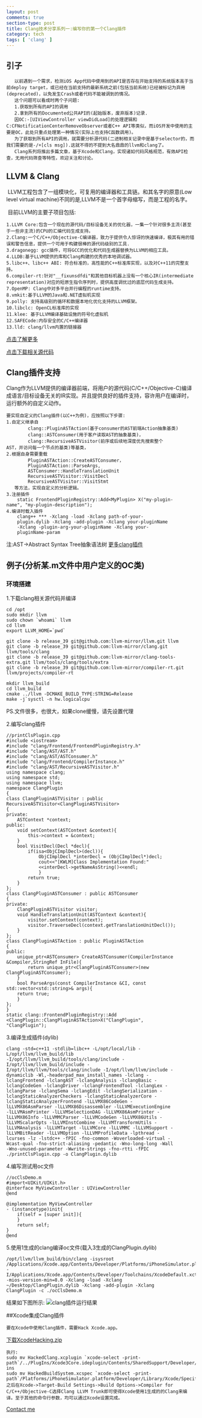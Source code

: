 ```yaml
---
layout: post
comments: true
section-type: post
title: Clang技术分享系列一:编写你的第一个Clang插件
category: tech
tags: [ 'clang' ]
---
```

## 引子

       以前遇到一个需求，检测iOS App代码中使用到的API是否存在开始支持的系统版本高于当前deploy target，或已经在当前支持的最新系统之前(包括当前系统)已经被标记为弃用(deprecated)，以免发生Crash或者代码不能被调到的情况。
       这个问题可以看成时两个子问题:
       1.获取到所有的API的调用
       2.拿到所有的Documented公共API的(起始版本，废弃版本)记录.
       因OC:-[UIViewController viewDidLoad]的处理逻辑和C:CFNotificationCenterRemoveObserver或者C++ API等类似，而iOS开发中使用的主要是OC，此处只重点处理第一种情况(实际上也支持C函数调用)。
       为了获取到所有API的调用，就需要分析源代码(二进制相关记录中是基于selector的，而我们需要的是-/+[cls msg]).这就不得的不提到大名鼎鼎的llvm和clang了。
       Clang系列将推出多篇文章，基于Xcode和Clang，实现诸如代码风格规范，有效API检查，无用代码筛查等特性，欢迎关注和讨论。



## LLVM & Clang

​	LLVM工程包含了一组模块化，可复用的编译器和工具链。和其名字的原意(Low level virtual machine)不同的是,LLVM不是一个首字母缩写，而是工程的名字。

​	目前LLVM的主要子项目包括:



	1.LLVM Core:包含一个现在的源代码/目标设备无关的优化器，一集一个针对很多主流(甚至于一些非主流)的CPU的汇编代码生成支持。
	2.Clang:一个C/C++/Objective-C编译器，致力于提供令人惊讶的快速编译，极其有用的错误和警告信息，提供一个可用于构建很棒的源代码级别的工具.
	3.dragonegg: gcc插件，可将GCC的优化和代码生成器替换为LLVM的相应工具。
	4.LLDB:基于LLVM提供的库和Clang构建的优秀的本地调试器。
	5.libc++、libc++ ABI: 符合标准的，高性能的C++标准库实现，以及对C++11的完整支持。
	6.compiler-rt:针对"__fixunsdfdi"和其他目标机器上没有一个核心IR(intermediate representation)对应的短原生指令序列时，提供高度调优过的底层代码生成支持。
	7.OpenMP: Clang中对多平台并行编程的runtime支持。
	8.vmkit:基于LLVM的Java和.NET虚拟机实现
	9.polly: 支持高级别的循环和数据本地化优化支持的LLVM框架。
	10.libclc: OpenCL标准库的实现
	11.klee: 基于LLVM编译基础设施的符号化虚拟机
	12.SAFECode:内存安全的C/C++编译器
	13.lld: clang/llvm内置的链接器

[点击了解更多](http://llvm.org)

[点击下载相关源代码](https://github.com/llvm-mirror/llvm)

## Clang插件支持

​        Clang作为LLVM提供的编译器前端，将用户的源代码(C/C++/Objective-C)编译成语言/目标设备无关的IR实现。并且提供良好的插件支持，容许用户在编译时，运行额外的自定义动作。

	要实现自定义的Clang插件(以C++为例)，应按照以下步骤:
	1.自定义继承自
			clang::PluginASTAction(基于consumer的AST前端Action抽象基类)
			clang::ASTConsumer(用于客户读取AST的抽象基类)，
			clang::RecursiveASTVisitor(前序或后续地深度优先搜索整个    	   AST，并访问每一个节点的基类)等基类，
	2.根据自身需要重载
			PluginASTAction::CreateASTConsumer，
		    PluginASTAction::ParseArgs,
	        ASTConsumer::HandleTranslationUnit
	        RecursiveASTVisitor::VisitDecl
			RecursiveASTVisitor::VisitStmt
	   等方法，实现自定义的分析逻辑。
	3.注册插件
		static FrontendPluginRegistry::Add<MyPlugin> X("my-plugin-		  name", "my-plugin-description");
	4.编译时载入插件
		clang++ *** -Xclang -load -Xclang path-of-your-		
		plugin.dylib -Xclang -add-plugin -Xclang your-pluginName 
		-Xclang -plugin-arg-your-pluginName -Xclang your-
		pluginName-param

注:AST->Abstract Syntax Tree抽象语法树
[更多clang插件](http://clang.llvm.org/docs/ExternalClangExamples.html)

## 例子(分析某.m文件中用户定义的OC类)
### 环境搭建
  1.下载clang相关源代码并编译



	cd /opt
	sudo mkdir llvm
	sudo chown `whoami` llvm
	cd llvm
	export LLVM_HOME=`pwd`
	
	git clone -b release_39 git@github.com:llvm-mirror/llvm.git llvm
	git clone -b release_39 git@github.com:llvm-mirror/clang.git llvm/tools/clang
	git clone -b release_39 git@github.com:llvm-mirror/clang-tools-extra.git llvm/tools/clang/tools/extra
	git clone -b release_39 git@github.com:llvm-mirror/compiler-rt.git llvm/projects/compiler-rt
	
	mkdir llvm_build
	cd llvm_build
	cmake ../llvm -DCMAKE_BUILD_TYPE:STRING=Release
	make -j`sysctl -n hw.logicalcpu`


PS.文件很多，也很大，如果clone缓慢，请先设置代理



2.编写clang插件



	//printClsPlugin.cpp
	#include <iostream>
	#include "clang/Frontend/FrontendPluginRegistry.h"
	#include "clang/AST/AST.h"
	#include "clang/AST/ASTConsumer.h"
	#include "clang/Frontend/CompilerInstance.h"
	#include "clang/AST/RecursiveASTVisitor.h"
	using namespace clang;
	using namespace std;
	using namespace llvm;
	namespace ClangPlugin
	{
	class ClangPluginASTVisitor : public 	
	RecursiveASTVisitor<ClangPluginASTVisitor>
	{
	private:
		ASTContext *context;
	public:
		void setContext(ASTContext &context){
			this->context = &context;
	 	}
	 	bool VisitDecl(Decl *decl){
	 		if(isa<ObjCImplDecl>(decl)){
	 			ObjCImplDecl *interDecl = (ObjCImplDecl*)decl;
	 			cout<<"[KWLM]Class Implementation Found:"
	 			<<interDecl->getNameAsString()<<endl;
	    		}
	        return true;
	    }
	};
	class ClangPluginASTConsumer : public ASTConsumer
	{
	private:
		ClangPluginASTVisitor visitor;
	    void HandleTranslationUnit(ASTContext &context){
	    	visitor.setContext(context);
	    	visitor.TraverseDecl(context.getTranslationUnitDecl());
	    }
	};
	class ClangPluginASTAction : public PluginASTAction
	{
	public:
	    unique_ptr<ASTConsumer> CreateASTConsumer(CompilerInstance &Compiler,StringRef InFile){
	    	return unique_ptr<ClangPluginASTConsumer>(new ClangPluginASTConsumer);
	    }
	    bool ParseArgs(const CompilerInstance &CI, const std::vector<std::string>& args){
	    return true;
	    }
	};
	}
	static clang::FrontendPluginRegistry::Add
	<ClangPlugin::ClangPluginASTAction>X("ClangPlugin", 	
	"ClangPlugin");

 

 3.编译生成插件(dylib)



	clang -std=c++11 -stdlib=libc++ -L/opt/local/lib -
	L/opt/llvm/llvm_build/lib  
	-I/opt/llvm/llvm_build/tools/clang/include -
	I/opt/llvm/llvm_build/include -
	I/opt/llvm/llvm/tools/clang/include -I/opt/llvm/llvm/include -
	dynamiclib -Wl,-headerpad_max_install_names -lclang -
	lclangFrontend -lclangAST -lclangAnalysis -lclangBasic -
	lclangCodeGen -lclangDriver -lclangFrontendTool -lclangLex -
	lclangParse -lclangSema -lclangEdit -lclangSerialization -
	lclangStaticAnalyzerCheckers -lclangStaticAnalyzerCore -
	lclangStaticAnalyzerFrontend -lLLVMX86CodeGen -
	lLLVMX86AsmParser -lLLVMX86Disassembler -lLLVMExecutionEngine 
	-lLLVMAsmPrinter -lLLVMSelectionDAG -lLLVMX86AsmPrinter -
	lLLVMX86Info -lLLVMMCParser -lLLVMCodeGen -lLLVMX86Utils -
	lLLVMScalarOpts -lLLVMInstCombine -lLLVMTransformUtils -
	lLLVMAnalysis -lLLVMTarget -lLLVMCore -lLLVMMC -lLLVMSupport -
	lLLVMBitReader -lLLVMOption -lLLVMProfileData -lpthread -
	lcurses -lz -lstdc++ -fPIC -fno-common -Woverloaded-virtual -
	Wcast-qual -fno-strict-aliasing -pedantic -Wno-long-long -Wall 
	-Wno-unused-parameter -Wwrite-strings -fno-rtti -fPIC 	
	./printClsPlugin.cpp -o ClangPlugin.dylib



4.编写测试用oc文件
​	

	//ocClsDemo.m
	#import<UIKit/UIKit.h>
	@interface MyViewController : UIViewController
	@end
	
	@implementation MyViewController
	- (instancetype)init{
		if(self = [super init]){
		}
		return self;
	}
	@end


5.使用1生成的clang编译oc文件(载入3生成的ClangPlugin.dylib)



	/opt/llvm/llvm_build/bin/clang -isysroot	/Applications/Xcode.app/Contents/Developer/Platforms/iPhoneSimulator.platform/Developer/SDKs/iPhoneSimulator10.0.sdk -I/Applications/Xcode.app/Contents/Developer/Toolchains/XcodeDefault.xctoolchain/usr/include/c++/v1 
	-mios-version-min=8.0 -Xclang -load -Xclang 		
	~/Desktop/ClangPlugin.dylib -Xclang -add-plugin -Xclang 
	ClangPlugin -c ./ocClsDemo.m

结果如下图所示:
![clang插件运行结果](https://raw.githubusercontent.com/kangwang1988/kangwang1988.github.io/master/img/clang-find-user-defined-class.png)

##Xcode集成Clang插件



	要在Xcode中使用Clang插件，需要Hack Xcode.app。

[下载XcodeHacking.zip](https://raw.githubusercontent.com/kangwang1988/kangwang1988.github.io/master/others/XcodeHacking.zip)

	执行:
	sudo mv HackedClang.xcplugin `xcode-select -print-
	path`/../PlugIns/Xcode3Core.ideplugin/Contents/SharedSupport/Developer/Library/Xcode/Plug-ins
	sudo mv HackedBuildSystem.xcspec `xcode-select -print-
	path`/Platforms/iPhoneSimulator.platform/Developer/Library/Xcode/Specifications
	之后在Xcode->Target-Build Settings->Build Options->Compiler for C/C++/Objective-C选择Clang LLVM Trunk即可使得Xcode使用1生成的的Clang来编译。至于其他的命令行参数，均可以通过Xcode设置完成。
[Contact me](mailto:kang.wang1988@gmail.com)